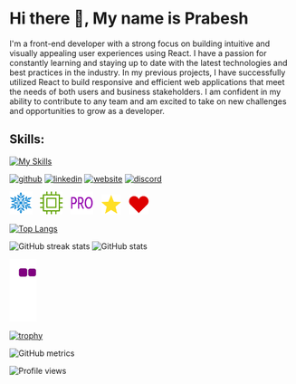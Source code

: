 # Hi there 👋, My name is Prabesh

I'm a front-end developer with a strong focus on building intuitive and visually appealing user experiences using React. I have a passion for constantly learning and staying up to date with the latest technologies and best practices in the industry. In my previous projects, I have successfully utilized React to build responsive and efficient web applications that meet the needs of both users and business stakeholders. I am confident in my ability to contribute to any team and am excited to take on new challenges and opportunities to grow as a developer.

## Skills:  
[![My Skills](https://skills.thijs.gg/icons?i=js,java,html,css,c,nextjs,css,mysql,react,unity,dart,py,nextjs)](https://skills.thijs.gg)




[<img src='https://user-images.githubusercontent.com/80454765/209445810-c0317144-2f4f-460c-84c1-0af7b7c8f56a.png' alt='github' height='40'>](https://github.com/pkkk19)  [<img src='https://cdn.jsdelivr.net/npm/simple-icons@3.0.1/icons/linkedin.svg' alt='linkedin' height='40'>](https://www.linkedin.com/in/www.linkedin.com/in/prabesh-kumar-shrestha-281394195/)  [<img src='https://cdn.jsdelivr.net/npm/simple-icons@3.0.1/icons/icloud.svg' alt='website' height='40'>](https://pkkk19.github.io/pkkk19/)  [<img src='https://cdn.jsdelivr.net/npm/simple-icons@3.0.1/icons/discord.svg' alt='discord' height='40'>](Прабэш#7034)  

<a href='https://archiveprogram.github.com/'><img src='https://raw.githubusercontent.com/acervenky/animated-github-badges/master/assets/acbadge.gif' width='40' height='40'></a> <a href='https://docs.github.com/en/developers'><img src='https://raw.githubusercontent.com/acervenky/animated-github-badges/master/assets/devbadge.gif' width='40' height='40'></a> <a href='https://github.com/pricing'><img src='https://raw.githubusercontent.com/acervenky/animated-github-badges/master/assets/pro.gif' width='40' height='40'></a> <a href='https://stars.github.com/'><img src='https://raw.githubusercontent.com/acervenky/animated-github-badges/master/assets/starbadge.gif' width='35' height='35'></a> <a href='https://docs.github.com/en/github/supporting-the-open-source-community-with-github-sponsors'><img src='https://raw.githubusercontent.com/acervenky/animated-github-badges/master/assets/sponsorbadge.gif' width='35' height='35'></a> 



[![Top Langs](https://github-readme-stats.vercel.app/api/top-langs/?username=pkkk19)](https://github.com/anuraghazra/github-readme-stats) 

![GitHub streak stats](https://streak-stats.demolab.com/?user=pkkk19) ![GitHub stats](https://github-readme-stats.vercel.app/api?username=pkkk19&show_icons=true&count_private=true)  

![snake gif](https://github.com/pkkk19/pkkk19/blob/output/github-contribution-grid-snake.gif#gh-dark-mode-only)

[![trophy](https://github-profile-trophy.vercel.app/?username=pkkk19)](https://github.com/ryo-ma/github-profile-trophy)

![GitHub metrics](https://metrics.lecoq.io/pkkk19)  

![Profile views](https://gpvc.arturio.dev/pkkk19)  
